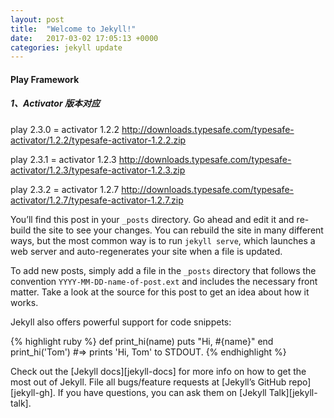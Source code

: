 ```yaml
---
layout: post
title:  "Welcome to Jekyll!"
date:   2017-03-02 17:05:13 +0000
categories: jekyll update
---
```


#### Play Framework
##### 1、Activator 版本对应

play 2.3.0 = activator 1.2.2
http://downloads.typesafe.com/typesafe-activator/1.2.2/typesafe-activator-1.2.2.zip

play 2.3.1 = activator 1.2.3
http://downloads.typesafe.com/typesafe-activator/1.2.3/typesafe-activator-1.2.3.zip

play 2.3.2 = activator 1.2.7
http://downloads.typesafe.com/typesafe-activator/1.2.7/typesafe-activator-1.2.7.zip

You’ll find this post in your `_posts` directory. Go ahead and edit it and re-build the site to see your changes. You can rebuild the site in many different ways, but the most common way is to run `jekyll serve`, which launches a web server and auto-regenerates your site when a file is updated.

To add new posts, simply add a file in the `_posts` directory that follows the convention `YYYY-MM-DD-name-of-post.ext` and includes the necessary front matter. Take a look at the source for this post to get an idea about how it works.

Jekyll also offers powerful support for code snippets:

{% highlight ruby %}
def print_hi(name)
  puts "Hi, #{name}"
end
print_hi('Tom')
#=> prints 'Hi, Tom' to STDOUT.
{% endhighlight %}

Check out the [Jekyll docs][jekyll-docs] for more info on how to get the most out of Jekyll. File all bugs/feature requests at [Jekyll’s GitHub repo][jekyll-gh]. If you have questions, you can ask them on [Jekyll Talk][jekyll-talk].


